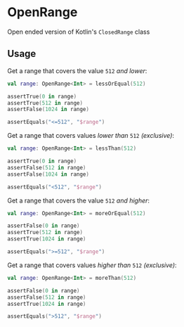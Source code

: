 # OpenRange
Open ended version of Kotlin's `ClosedRange` class

## Usage

Get a range that covers the value `512` _and lower_:
```kotlin
val range: OpenRange<Int> = lessOrEqual(512)

assertTrue(0 in range)
assertTrue(512 in range)
assertFalse(1024 in range)

assertEquals("<=512", "$range")
```

Get a range that covers values _lower than_ `512` _(exclusive)_:
```kotlin
val range: OpenRange<Int> = lessThan(512)

assertTrue(0 in range)
assertFalse(512 in range)
assertFalse(1024 in range)

assertEquals("<512", "$range")
```

Get a range that covers the value `512` _and higher_:
```kotlin
val range: OpenRange<Int> = moreOrEqual(512)

assertFalse(0 in range)
assertTrue(512 in range)
assertTrue(1024 in range)

assertEquals(">=512", "$range")
```

Get a range that covers values _higher than_ `512` _(exclusive)_:
```kotlin
val range: OpenRange<Int> = moreThan(512)

assertFalse(0 in range)
assertFalse(512 in range)
assertTrue(1024 in range)

assertEquals(">512", "$range")
```
